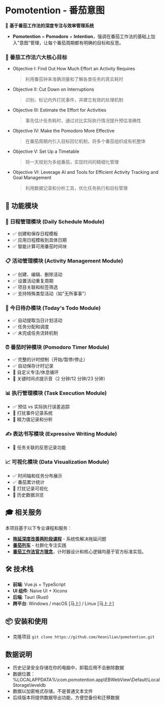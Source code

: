# Pomotention - 番茄意图

🍅 **基于番茄工作法的深度专注与效率管理系统**

- **Pomotention** = **Pomodoro** + **Intention**，强调在番茄工作法的基础上加入"意图"管理，让每个番茄周期都有明确的目标和反思。

### 🚀 番茄工作法六大核心目标

- Objective I: Find Out How Much Effort an Activity Requires
  > 利用番茄钟来准确测量和了解各类任务的真实耗时
- Objective II: Cut Down on Interruptions
  > 识别、标记内外打扰事件，并建立有效的处理机制
- Objective III: Estimate the Effort for Activities
  > 事先估计任务耗时，通过对比实际执行情况提升预估准确性
- Objective IV: Make the Pomodoro More Effective
  > 在番茄周期内引入目标回忆机制，将多个番茄组织成有机整体
- Objective V: Set Up a Timetable
  > 将一天规划为多组番茄，实现时间的精细化管理
- Objective VI: Leverage AI and Tools for Efficient Activity Tracking and Goal Management
  > 利用数据记录和分析工具，优化任务执行和目标管理

## 🔧 功能模块

### 📅 **日程管理模块 (Daily Schedule Module)**

- ✅ 创建和保存日程模板
- ✅ 应用日程模板到具体日期
- ✅ 智能计算可用番茄时间块

### 📋 **活动管理模块 (Activity Management Module)**

- ✅ 创建、编辑、删除活动
- ✅ 设置活动重复周期
- ✅ 项目关联和标签筛选
- ✅ 支持特殊类型活动（如"无所事事"）

### 📝 **今日待办模块 (Today's Todo Module)**

- ✅ 自动提取当日计划活动
- ✅ 任务分配和调度
- ✅ 未完成任务流转机制

### ⏰ **番茄时钟模块 (Pomodoro Timer Module)**

- ✅ 完整的计时控制（开始/暂停/停止）
- ✅ 自动保存计时记录
- 🚧 自定义专注/休息循环
- 🚧 关键时间点提示音（2 分钟/12 分钟/23 分钟）

### 📊 **执行管理模块 (Task Execution Module)**

- ✅ 预估 vs 实际执行误差追踪
- 🚧 打扰事件记录系统
- 🚧 精力值记录和分析

### ✍️ **表达书写模块 (Expressive Writing Module)**

- 🚧 任务关联的反思记录功能

### 📈 **可视化模块 (Data Visualization Module)**

- ✅ 时间轴和任务分布展示
- ✅ 番茄累计统计
- 🚧 打扰记录可视化
- 🚧 历史数据浏览

## 🎓 相关服务

本项目基于以下专业课程和服务：

- **[拖延深度改善两阶段课程](https://ebp.gesedna.com/product/delay_multi/?rd=%2F)** - 系统性解决拖延问题
- **[番茄列车](https://ebp.gesedna.com/pa-group-info-pomo/?rd=%2FEBPTsundoku%2F%3Frd%3D%2F)** - 社群化专注实践
- **[番茄工作法官方理念](https://www.pomodorotechnique.com/)**，计时器设计和核心逻辑均基于官方标准实现。

## 🛠️ 技术栈

- **前端**: Vue.js + TypeScript
- **UI 组件**: Naive UI + Xicons
- **后端**: Tauri (Rust)
- **跨平台**: Windows / macOS [马上] / Linux [马上上]

## 📦 安装和使用

- 克隆项目 `git clone https://github.com/Xeonilian/pomotention.git`

## 数据说明

- 历史记录安全存储在你的电脑中，卸载应用不会删除数据
- 数据位置：%LOCALAPPDATA%\com.pomotention.app\EBWebView\Default\Local Storage\leveldb
- 数据以加密格式存储，不是普通文本文件
- 后续版本将提供数据导出功能，方便您备份和迁移数据
